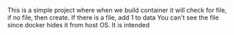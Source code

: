 This is a simple project where when we build container it will check for file, if no file, then create. If there is a file, add 1 to data
You can't see the file since docker hides it from host OS. It is intended